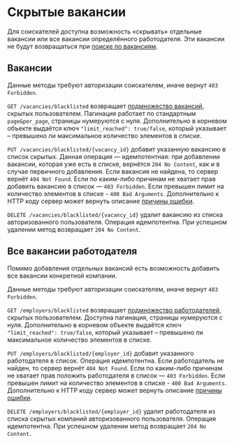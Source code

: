 # Скрытые вакансии

Для соискателей доступна возможность «скрывать» отдельные вакансии или все
вакансии определённого работодателя. Эти вакансии не будут возвращаться при
[поиске по вакансиям](vacancies.md#search).


<a name="vacancies"></a>
## Вакансии

Данные методы требуют авторизации соискателем, иначе вернут `403 Forbidden`.

`GET /vacancies/blacklisted` возвращает [подмножество вакансий](vacancies.md#search), скрытых пользователем.
Пагинация работает по стандартным `page&per_page`,
страницы нумеруются с нуля. Дополнительно в корневом объекте выдаётся ключ `"limit_reached": true/false`, который
указывает – превышено ли максимальное количество элементов в списке.

`PUT /vacancies/blacklisted/{vacancy_id}` добавит указанную вакансию в список скрытых. Данная операция — идемпотентная:
при добавлении вакансии, которая уже есть в списке, вернётся `204 No Content`, как и в случае первичного добавления.
Если вакансия не найдена, то сервер вернёт `404 Not Found`. Если по каким-либо причинам не хватает прав добавить
вакансию в список — `403 Forbidden`. Если превышен лимит на количество элементов в списке - `400 Bad Arguments`.
Дополнительно к HTTP коду сервер может вернуть описание
[причины ошибки](errors.md#vacancies_blacklist).

`DELETE /vacancies/blacklisted/{vacancy_id}` удалит вакансию из списка авторизованного пользователя.
Операция идемпотентна. При успешном удалении метод возвращает `204 No Content`.


<a name="employers"></a>
## Все вакансии работодателя

Помимо добавления отдельных вакансий есть возможность добавить все вакансии конкретной компании.

Данные методы требуют авторизации соискателем, иначе вернут `403 Forbidden`.

`GET /employers/blacklisted` возвращает [подмножество работодателей](employers.md#search), скрытых пользователем.
Доступна пагинация, страницы нумеруются с нуля.
Дополнительно в корневом объекте выдаётся ключ `"limit_reached": true/false`, который указывает – превышено ли
максимальное количество элементов в списке.

`PUT /employers/blacklisted/{employer_id}` добавит указанного работодателя в список. Операция идемпотентна. Если
работодатель не найден, то сервер вернёт `404 Not Found`. Если по каким-либо причинам не хватает прав положить
работодателя в список — `403 Forbidden`. Если превышен лимит на количество элементов в
списке - `400 Bad Arguments`.
Дополнительно к HTTP коду сервер может вернуть описание
[причины ошибки](errors.md#employers_blacklist).

`DELETE /employers/blacklisted/{employer_id}` удалит работодателя из списка скрытых компаний авторизованного пользователя.
Операция идемпотентна. При успешном удалении метод возвращает `204 No Content`.
